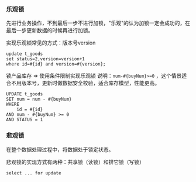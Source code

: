 ### 乐观锁

先进行业务操作，不到最后一步不进行加锁，"乐观"的认为加锁一定会成功的，在最后一步更新数据的时候再进行加锁。

实现乐观锁常见的方式：版本号version

```
update t_goods   
set status=2,version=version+1  
where id=#{id} and version=#{version};  
```

锁产品库存 => 使用条件限制实现乐观锁
说明：`num-#{buyNum}>=0` ，这个情景适合不用版本号，更新时做数据安全校验，适合库存模型，性能更高。

```
UPDATE t_goods
SET num = num - #{buyNum} 
WHERE
    id = #{id} 
AND num - #{buyNum} >= 0 
AND STATUS = 1
```

### 悲观锁

在整个数据处理过程中，将数据处于锁定状态。

悲观锁的实现方式有两种：共享锁（读锁）和排它锁（写锁）

```
select ... for update
```
